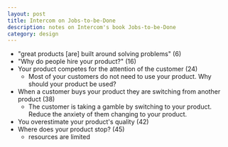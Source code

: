 ```yaml
---
layout: post
title: Intercom on Jobs-to-be-Done
description: notes on Intercom's book Jobs-to-be-Done
category: design
---
```


- "great products [are] built around solving problems" (6)
- "Why do people hire your product?" (16)
- Your product competes for the attention of the customer (24)
    - Most of your customers do not need to use your product. Why should your product be used?
- When a customer buys your product they are switching from another product (38)
    - The customer is taking a gamble by switching to your product. Reduce the anxiety of them changing to your product.
- You overestimate your product's quality (42)
- Where does your product stop? (45)
    - resources are limited